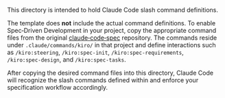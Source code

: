 This directory is intended to hold Claude Code slash command definitions.

The template does **not** include the actual command definitions.  To enable Spec‑Driven Development in your project, copy the appropriate command files from the original [claude‑code‑spec](https://github.com/gotalab/claude-code-spec) repository.  The commands reside under `.claude/commands/kiro/` in that project and define interactions such as `/kiro:steering`, `/kiro:spec‑init`, `/kiro:spec‑requirements`, `/kiro:spec‑design`, and `/kiro:spec‑tasks`.

After copying the desired command files into this directory, Claude Code will recognize the slash commands defined within and enforce your specification workflow accordingly.
